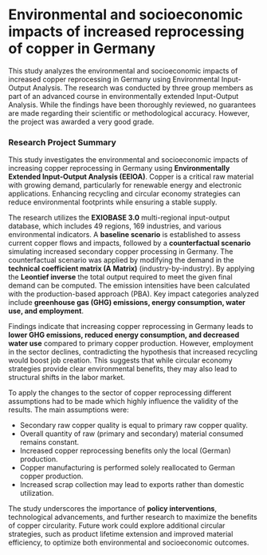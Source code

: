 # Environmental and socioeconomic impacts of increased reprocessing of copper in Germany
This study analyzes the environmental and socioeconomic impacts of increased copper reprocessing in Germany using Environmental Input-Output Analysis. The research was conducted by three group members as part of an advanced course in environmentally extended Input-Output Analysis. While the findings have been thoroughly reviewed, no guarantees are made regarding their scientific or methodological accuracy. However, the project was awarded a very good grade.

### Research Project Summary

This study investigates the environmental and socioeconomic impacts of increasing copper reprocessing in Germany using **Environmentally Extended Input-Output Analysis (EEIOA)**. Copper is a critical raw material with growing demand, particularly for renewable energy and electronic applications. Enhancing recycling and circular economy strategies can reduce environmental footprints while ensuring a stable supply.  

The research utilizes the **EXIOBASE 3.0** multi-regional input-output database, which includes 49 regions, 169 industries, and various environmental indicators. A **baseline scenario** is established to assess current copper flows and impacts, followed by a **counterfactual scenario** simulating increased secondary copper processing in Germany. The counterfactual scenario was applied by modifying the demand in the **technical coefficient matrix (A Matrix)** (industry-by-industry). By applying the **Leontief inverse** the total output required to meet the given final demand can be computed. The emission intensities have been calculated with the production-based approach (PBA). Key impact categories analyzed include **greenhouse gas (GHG) emissions, energy consumption, water use, and employment**.  

Findings indicate that increasing copper reprocessing in Germany leads to **lower GHG emissions, reduced energy consumption, and decreased water use** compared to primary copper production. However, employment in the sector declines, contradicting the hypothesis that increased recycling would boost job creation. This suggests that while circular economy strategies provide clear environmental benefits, they may also lead to structural shifts in the labor market.  

To apply the changes to the sector of copper reprocessing different assumptions had to be made which highly influence the validity of the results. The main assumptions were:
- Secondary raw copper quality is equal to primary raw copper quality.
- Overall quantity of raw (primary and secondary) material consumed remains constant.
- Increased copper reprocessing benefits only the local (German) production.
- Copper manufacturing is performed solely reallocated to German copper production.
- Increased scrap collection may lead to exports rather than domestic utilization. 

The study underscores the importance of **policy interventions**, technological advancements, and further research to maximize the benefits of copper circularity. Future work could explore additional circular strategies, such as product lifetime extension and improved material efficiency, to optimize both environmental and socioeconomic outcomes.
